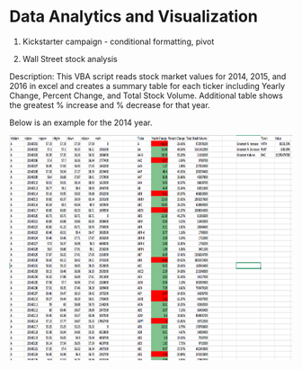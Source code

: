 # Data Analytics and Visualization 


  
1. Kickstarter campaign  - conditional formatting, pivot 


2. Wall Street stock analysis 

Description: This VBA script reads stock market values for 2014, 2015, and 2016 in excel and creates a summary table for each ticker including Yearly Change, Percent Change, and Total Stock Volume. Additional table shows the greatest % increase and % decrease for that year. 

Below is an example for the 2014 year.
<html>
<center>
<img src="https://raw.githubusercontent.com/ying-li-python/Data-Analysis/master/Stock_VBA_analysis/Images/2014-stock.png" height="400" width="600")</center>
        </html>
